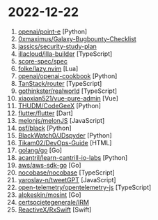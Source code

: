 # 2022-12-22

1. [openai/point-e](https://github.com/openai/point-e "Point cloud diffusion for 3D model synthesis") [Python]
2. [0xmaximus/Galaxy-Bugbounty-Checklist](https://github.com/0xmaximus/Galaxy-Bugbounty-Checklist "Tips and Tutorials for Bug Bounty and also Penetration Tests.") 
3. [jassics/security-study-plan](https://github.com/jassics/security-study-plan "Complete Practical Study Plan to become a successful cybersecurity engineer based on roles like Pentest, AppSec, Cloud Security, DevSecOps and so on...") 
4. [illacloud/illa-builder](https://github.com/illacloud/illa-builder "An open-source low-code Platform for Developers.") [TypeScript]
5. [score-spec/spec](https://github.com/score-spec/spec "The Score Specification provides a developer-centric and platform-agnostic Workload specification to improve developer productivity and experience. It eliminates configuration inconsistencies between environments.") 
6. [folke/lazy.nvim](https://github.com/folke/lazy.nvim "💤 A modern plugin manager for Neovim") [Lua]
7. [openai/openai-cookbook](https://github.com/openai/openai-cookbook "Examples and guides for using the OpenAI API") [Python]
8. [TanStack/router](https://github.com/TanStack/router "🤖 Type-safe router w/ built-in caching & URL state management for JS/TS, React, Preact, Solid, Vue, Svelte and Angular") [TypeScript]
9. [gothinkster/realworld](https://github.com/gothinkster/realworld "The mother of all demo apps — Exemplary fullstack Medium.com clone powered by React, Angular, Node, Django, and many more 🏅") [TypeScript]
10. [xiaoxian521/vue-pure-admin](https://github.com/xiaoxian521/vue-pure-admin "🔥 ✨✨ ✨ Vue3+Vite4+Element-Plus+TypeScript编写的一款后台管理系统（兼容移动端）") [Vue]
11. [THUDM/CodeGeeX](https://github.com/THUDM/CodeGeeX "CodeGeeX: An Open Multilingual Code Generation Model") [Python]
12. [flutter/flutter](https://github.com/flutter/flutter "Flutter makes it easy and fast to build beautiful apps for mobile and beyond") [Dart]
13. [melonjs/melonJS](https://github.com/melonjs/melonJS "a fresh & lightweight javascript game engine") [JavaScript]
14. [psf/black](https://github.com/psf/black "The uncompromising Python code formatter") [Python]
15. [BlackWatch0/JDspyder](https://github.com/BlackWatch0/JDspyder "京东预约&抢购脚本，可以自定义商品链接") [Python]
16. [Tikam02/DevOps-Guide](https://github.com/Tikam02/DevOps-Guide "DevOps Guide - Development to Production all configurations with basic notes to debug efficiently.") [HTML]
17. [golang/go](https://github.com/golang/go "The Go programming language") [Go]
18. [acantril/learn-cantrill-io-labs](https://github.com/acantril/learn-cantrill-io-labs "Standard and Advanced Demos for learn.cantrill.io courses") [Python]
19. [aws/aws-sdk-go](https://github.com/aws/aws-sdk-go "AWS SDK for the Go programming language.") [Go]
20. [nocobase/nocobase](https://github.com/nocobase/nocobase "NocoBase is a scalability-first, open-source no-code/low-code platform to build internal tools.") [TypeScript]
21. [yaroslav-n/tweetGPT](https://github.com/yaroslav-n/tweetGPT "TweetGPT is a chrome extension that generates tweets and replies using chatGPT") [JavaScript]
22. [open-telemetry/opentelemetry-js](https://github.com/open-telemetry/opentelemetry-js "OpenTelemetry JavaScript Client") [TypeScript]
23. [alpkeskin/mosint](https://github.com/alpkeskin/mosint "An automated e-mail OSINT tool") [Go]
24. [certsocietegenerale/IRM](https://github.com/certsocietegenerale/IRM "Incident Response Methodologies 2022") 
25. [ReactiveX/RxSwift](https://github.com/ReactiveX/RxSwift "Reactive Programming in Swift") [Swift]
